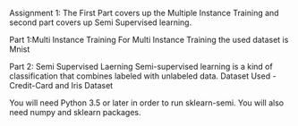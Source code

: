 Assignment 1:
The First Part covers up the Multiple Instance Training and second part covers up Semi Supervised learning.

Part 1:Multi Instance Training
For Multi Instance Training the used dataset is Mnist


Part 2: Semi Supervised Laerning 
Semi-supervised learning is a kind of classification that combines labeled with unlabeled data. 
Dataset Used - Credit-Card and Iris Dataset


You will need Python 3.5 or later in order to run sklearn-semi.
You will also need numpy and sklearn packages.
